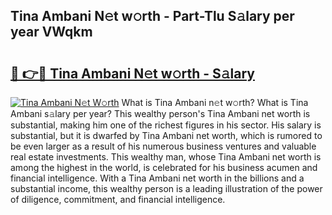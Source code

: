 ## Tina Ambani N𝚎t w𝚘rth - Part-Tlu S𝚊lary per year VWqkm

# <h2><a href="http://gc3b7f.nevu.top/?p=Tina+Ambani">🔗 👉🔴 Tina Ambani N𝚎t w𝚘rth - S𝚊lary</a></h2>

[![Tina Ambani N𝚎t W𝚘rth](https://i.imgur.com/Oavwk0R.jpeg)](http://gc3b7f.nevu.top/?p=Tina+Ambani)
What is Tina Ambani n𝚎t w𝚘rth? What is Tina Ambani s𝚊lary per year?
This wealthy person's Tina Ambani net worth is substantial, making him one of the richest figures in his sector. His salary is substantial, but it is dwarfed by Tina Ambani net worth, which is rumored to be even larger as a result of his numerous business ventures and valuable real estate investments. This wealthy man, whose Tina Ambani net worth is among the highest in the world, is celebrated for his business acumen and financial intelligence. With a Tina Ambani net worth in the billions and a substantial income, this wealthy person is a leading illustration of the power of diligence, commitment, and financial intelligence.
